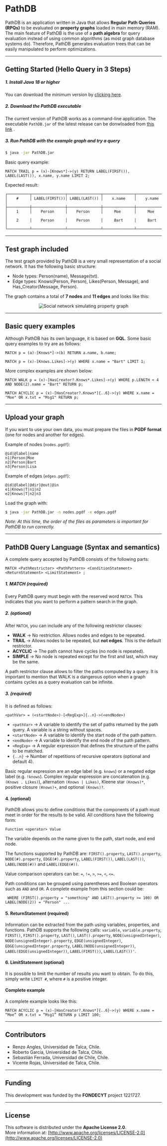 # PathDB

PathDB is an application written in Java that allows **Regular Path Queries (RPQs)** to be evaluated on **property graphs** loaded in main memory (RAM). The main feature of PathDB is the use of a **path algebra** for query evaluation instead of using common algorithms (as most graph database systems do). Therefore, PathDB generates evaluation trees that can be easily manipulated to perform optimizations.

---

## Getting Started (Hello Query in 3 Steps)

##### 1. Install Java 18 or higher
You can download the minimum version by [clicking here](https://www.oracle.com/java/technologies/javase/jdk18-archive-downloads.html).

##### 2. Download the PathDB executable
The current version of PathDB works as a command-line application.
The executable `PathDB.jar` of the latest release can be donwloaded from [this link](https://github.com/dbgutalca/PathDB/releases/tag/V0.3) .

##### 3. Run PathDB with the example graph and try a query

```bash
$ java -jar PathDB.jar
```

Basic query example:

```
MATCH TRAIL p = (x)-[Knows*]->(y) RETURN LABEL(FIRST()), LABEL(LAST()), x.name, y.name LIMIT 2;
```

Expected result:

```
┌──────────┬───────────────┬───────────────┬──────────────┬──────────────┐
│    #     │ LABEL(FIRST())│ LABEL(LAST()) │    x.name    │    y.name    │
├──────────┼───────────────┼───────────────┼──────────────┼──────────────┤
│    1     │    Person     │    Person     │     Moe      │     Moe      │
│    2     │    Person     │    Person     │     Bart     │     Bart     │
└──────────┴───────────────┴───────────────┴──────────────┴──────────────┘
```

---

## Test graph included

The test graph provided by PathDB is a very small representation of a social network. It has the following basic structure:
- Node types: Person(name), Message(txt).
- Edge types: Knows(Person, Person), Likes(Person, Message), and Has_Creator(Message, Person).

The graph contains a total of **7 nodes** and **11 edges** and looks like this:
<div align="center">
  <img src="readmeAssets/DefaultGraph.png" alt="Social network simulating property graph">
</div>

---

## Basic query examples

Although PathDB has its own language, it is based on **GQL**. Some basic query examples to try are as follows:

```
MATCH p = (a)-[Knows*]->(b) RETURN a.name, b.name;

MATCH p = (x)-[Knows.Likes]->(y) WHERE x.name = "Bart" LIMIT 1;
```

More complex examples are shown below:

```
MATCH WALK p = (x)-[HasCreator?.Knows*.Likes]->(y) WHERE p.LENGTH < 4 AND NODE(2).name = "Bart" RETURN p;

MATCH ACYCLIC p = (x)-[HasCreator?.Knows*]{..6}->(y) WHERE x.name = "Moe" OR x.txt = "Msg1" RETURN p;
```

---

## Upload your graph

If you want to use your own data, you must prepare the files in **PGDF format** (one for nodes and another for edges).

Example of nodes (`nodes.pgdf`):

```
@id|@label|name
n1|Person|Moe
n2|Person|Bart
n3|Person|Lisa
```

Example of edges (`edges.pgdf`):

```
@id|@label|@dir|@out|@in
e1|Knows|T|n1|n2
e2|Knows|T|n2|n3
```

Load the graph with:

```bash
$ java -jar PathDB.jar -n nodes.pgdf -e edges.pgdf
```

*Note: At this time, the order of the files as parameters is important for PathDB to run correctly.*

---

## PathDB Query Language (Syntax and semantics)

A complete query accepted by PathDB consists of the following parts:

```
MATCH <PathRestrictor> <PathPattern> <ConditionStatement> <ReturnStatement> <LimitStatement> ;
```

##### 1. MATCH (required)
Every PathDB query must begin with the reserved word `MATCH`. This indicates that you want to perform a pattern search in the graph.

##### 2. <PathRestrictor> (optional)
After `MATCH`, you can include any of the following restrictor clauses:

- **WALK** → No restriction. Allows nodes and edges to be repeated.
- **TRAIL** → Allows nodes to be repeated, but **not edges**. This is the default restrictor.  
- **ACYCLIC** → The path cannot have cycles (no node is repeated).
- **SIMPLE** → No node is repeated except for the first and last, which may be the same.  

A path restrictor clause allows to filter the paths computed by a query. It is important to mention that WALK is a dangerous option when a graph contains cycles as a query evaluation can be infinite.   

##### 3. <PathPattern> (required)
It is defined as follows:

```
<pathVar> = (<startNode>)-[<RegExp>]{..n}->(<endNode>)
```

- `<pathVar>` → A variable to identify the set of paths returned by the path query. A variable is a string without spaces.
- `<startNode>` → A variable to identify the start node of the path pattern. 
- `<endNode>` → A variable to identify the end node of the path pattern.  
- `<RegExp>` → A regular expression that defines the structure of the paths to be matched. 
- `{..n}` → Number of repetitions of recursive operators (optional and default 4).

Basic regular expression are an edge label (e.g. `knows`) or a negated edge label (e.g. `!knows`). Complex regular expression are concatenation (e.g. `(Knows . Likes)`), alternation `(Knows | Likes)`, Kleene star `(Knows)*`, positive closure `(Knows)+`, and optional `(Knows)?`.   

#### 4. <ConditionStatement> (optional)
PathDB allows you to define conditions that the components of a path must meet in order for the results to be valid. All conditions have the following form:

```
Function <operator> Value
```

The variable depends on the name given to the path, start node, and end node.

The functions supported by PathDB are: `FIRST().property`, `LAST().property`, `NODE(#).property`, `EDGE(#).property`, `LABEL(FIRST())`, `LABEL(LAST())`, `LABEL(NODE(#))` and `LABEL(EDGE(#))`.

Value comparison operators can be: `=`, `!=`, `>`, `>=`, `<`, `<=`.

Path conditions can be grouped using parentheses and Boolean operators such as `AND` and `OR`. A complete example from this section could be:

```...
 WHERE (FIRST().property = "something" AND LAST().property >= 100) OR LABEL(NODE(2)) = "Person" ...
```

#### 5. ReturnStatement (required)
Information can be extracted from the path using variables, properties, and functions. PathDB supports the following calls: `variable`, `variable.property`, `FIRST()`, `FIRST().property`, `LAST()`, `LAST().property`, `NODE(unsignedInteger)`, `NODE(unsignedInteger).property`, `EDGE(unsignedInteger)`, `EDGE(unsignedInteger.property`, `LABEL(NODE(unsignedInteger))`, `LABEL(EDGE(unsignedInteger))`, `LABEL(FIRST())`, `LABEL(LAST())'`.

#### 6. LimitStatement (optional)
It is possible to limit the number of results you want to obtain. To do this, simply write `LIMIT #`, where `#` is a positive integer. 

#### Complete example
A complete example looks like this:
```
MATCH ACYCLIC p = (x)-[HasCreator?.Knows*]{..6}->(y) WHERE x.name = “Moe” OR x.txt = “Msg1” RETURN p LIMIT 100;
```

---

## Contributors
* Renzo Angles, Universidad de Talca, Chile.
* Roberto García, Universidad de Talca, Chile.
* Sebastián Ferrada, Universidad de Chile, Chile.
* Vicente Rojas, Universidad de Talca, Chile.

---

## Funding
This development was funded by the **FONDECYT** project 1221727.  

---

## License
This software is distributed under the **Apache License 2.0**.  
More information at: [http://www.apache.org/licenses/LICENSE-2.0](http://www.apache.org/licenses/LICENSE-2.0)
